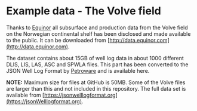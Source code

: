 # Example data - The Volve field

Thanks to [Equinor](http://equinor.com) all subsurface and production data from the
Volve field on the Norwegian continental shelf has been disclosed and made available
to the public. It can be downloaded from [http://data.equinor.com](http://data.equinor.com).

The dataset contains about 15GB of well log data in about 1000 different
DLIS, LIS, LAS, ASC and SPWLA files. This part has been converted to the
JSON Well Log Format by [Petroware](https://petroware.no) and is available here.

**NOTE:** Maximum size for files at GitHub is 50MB. Some of the Volve files
are larger than this and not included in this repository.
The full data set is available from [https://jsonwelllogformat.org](https://jsonWelllogformat.org).


